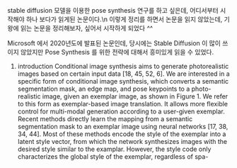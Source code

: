 stable diffusion 모델을 이용한 pose synthesis 연구를 하고 싶은데, 어디서부터 시작해야 하나 보다가 읽게된 논문이다.\n
이렇게 정리를 하면서 논문을 읽지 않았는데, 기왕에 읽는 논문을 정리해보자, 싶어서 시작하게 되었다 *^^*

Microsoft 에서 2020년도에 발표된 논문인데, 당시에는 Stable Diffusion 이 많이 쓰이지 않았지만 Pose Synthesis 를 위한 전략에 대해서 흥미있게 읽을 수 있었다.

1. introduction
Conditional image synthesis aims to generate photorealistic
images based on certain input data [18, 45, 52, 6].
We are interested in a specific form of conditional image
synthesis, which converts a semantic segmentation mask,
an edge map, and pose keypoints to a photo-realistic image,
given an exemplar image, as shown in Figure 1. We refer
to this form as exemplar-based image translation. It allows
more flexible control for multi-modal generation according
to a user-given exemplar.
Recent methods directly learn the mapping from a semantic
segmentation mask to an exemplar image using neural
networks [17, 38, 34, 44]. Most of these methods encode
the style of the exemplar into a latent style vector, from
which the network synthesizes images with the desired style
similar to the examplar. However, the style code only characterizes
the global style of the exemplar, regardless of spa-
